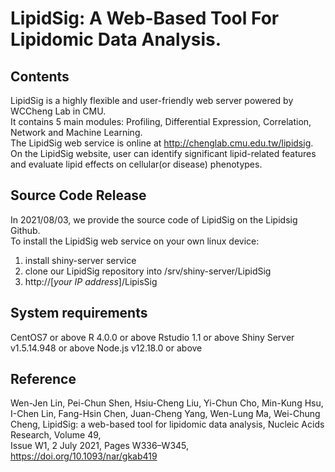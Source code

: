# LipidSig: A Web-Based Tool For Lipidomic Data Analysis.
## Contents
LipidSig is a highly flexible and user-friendly web server powered by WCCheng Lab in CMU.
<br>
It contains 5 main modules: Profiling, Differential Expression, Correlation, Network and Machine Learning.
<br>
The LipidSig web service is online at http://chenglab.cmu.edu.tw/lipidsig.
<br>
On the LipidSig website, user can identify significant lipid-related features and evaluate lipid effects on cellular(or disease) phenotypes.

## Source Code Release
In 2021/08/03, we provide the source code of LipidSig on the Lipidsig Github.
<br>
To install the LipidSig web service on your own linux device:
1. install shiny-server service 
2. clone our LipidSig repository into /srv/shiny-server/LipidSig
3. http://[<I>your IP address</I>]/LipisSig

## System requirements
CentOS7 or above
R 4.0.0 or above
Rstudio 1.1 or above
Shiny Server v1.5.14.948 or above
Node.js v12.18.0 or above
 

## Reference
Wen-Jen Lin, Pei-Chun Shen, Hsiu-Cheng Liu, Yi-Chun Cho, Min-Kung Hsu, I-Chen Lin, Fang-Hsin Chen, Juan-Cheng Yang, Wen-Lung Ma, Wei-Chung Cheng, LipidSig: a web-based tool for lipidomic data analysis, Nucleic Acids Research, Volume 49,
<br>
Issue W1, 2 July 2021, Pages W336–W345, https://doi.org/10.1093/nar/gkab419
